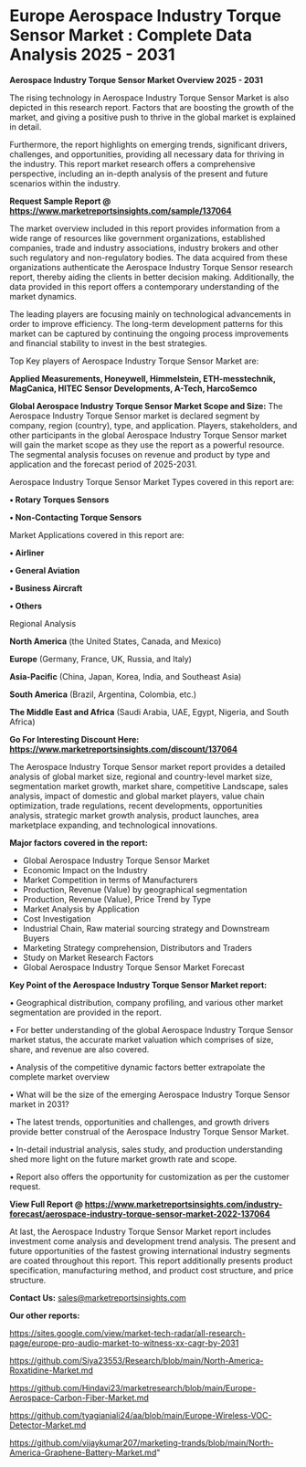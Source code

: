 # Europe Aerospace Industry Torque Sensor Market : Complete Data Analysis 2025 - 2031

<Strong> Aerospace Industry Torque Sensor Market Overview 2025 - 2031</strong>

The rising technology in Aerospace Industry Torque Sensor Market is also depicted in this research report. Factors that are boosting the growth of the market, and giving a positive push to thrive in the global market is explained in detail.

Furthermore, the report highlights on emerging trends, significant drivers, challenges, and opportunities, providing all necessary data for thriving in the industry. This report market research offers a comprehensive perspective, including an in-depth analysis of the present and future scenarios within the industry.

<strong>Request Sample Report @ <a href=https://www.marketreportsinsights.com/sample/137064>https://www.marketreportsinsights.com/sample/137064</a></strong>

The market overview included in this report provides information from a wide range of resources like government organizations, established companies, trade and industry associations, industry brokers and other such regulatory and non-regulatory bodies. The data acquired from these organizations authenticate the Aerospace Industry Torque Sensor research report, thereby aiding the clients in better decision making. Additionally, the data provided in this report offers a contemporary understanding of the market dynamics.

The leading players are focusing mainly on technological advancements in order to improve efficiency. The long-term development patterns for this market can be captured by continuing the ongoing process improvements and financial stability to invest in the best strategies.

Top Key players of Aerospace Industry Torque Sensor Market are:

<strong>Applied Measurements, Honeywell, Himmelstein, ETH-messtechnik, MagCanica, HITEC Sensor Developments, A-Tech, HarcoSemco</strong>

<strong><b>Global Aerospace Industry Torque Sensor Market Scope and Size:</b></strong>
The Aerospace Industry Torque Sensor market is declared segment by company, region (country), type, and application. Players, stakeholders, and other participants in the global Aerospace Industry Torque Sensor market will gain the market scope as they use the report as a powerful resource. The segmental analysis focuses on revenue and product by type and application and the forecast period of 2025-2031.

Aerospace Industry Torque Sensor Market Types covered in this report are:

<strong>• Rotary Torques Sensors

• Non-Contacting Torque Sensors</strong>

Market Applications covered in this report are:

<strong>• Airliner

• General Aviation

• Business Aircraft

• Others</strong> 

Regional Analysis

<strong>North America</strong> (the United States, Canada, and Mexico)

<strong>Europe</strong> (Germany, France, UK, Russia, and Italy)

<strong>Asia-Pacific</strong> (China, Japan, Korea, India, and Southeast Asia)

<strong>South America</strong> (Brazil, Argentina, Colombia, etc.)

<strong>The Middle East and Africa</strong> (Saudi Arabia, UAE, Egypt, Nigeria, and South Africa)

<strong>Go For Interesting Discount Here: <a href=https://www.marketreportsinsights.com/discount/137064>https://www.marketreportsinsights.com/discount/137064</a></strong>

The Aerospace Industry Torque Sensor market report provides a detailed analysis of global market size, regional and country-level market size, segmentation market growth, market share, competitive Landscape, sales analysis, impact of domestic and global market players, value chain optimization, trade regulations, recent developments, opportunities analysis, strategic market growth analysis, product launches, area marketplace expanding, and technological innovations.

<strong><b>Major factors covered in the report:</b></strong>
<ul>
  <li>Global Aerospace Industry Torque Sensor Market </li>
  <li>Economic Impact on the Industry</li>
  <li>Market Competition in terms of Manufacturers</li>
  <li>Production, Revenue (Value) by geographical segmentation</li>
  <li>Production, Revenue (Value), Price Trend by Type</li>
  <li>Market Analysis by Application</li>
  <li>Cost Investigation</li>
  <li>Industrial Chain, Raw material sourcing strategy and Downstream Buyers</li>
  <li>Marketing Strategy comprehension, Distributors and Traders</li>
  <li>Study on Market Research Factors</li>
  <li>Global Aerospace Industry Torque Sensor Market Forecast</li>
</ul>

<strong><b>Key Point of the Aerospace Industry Torque Sensor Market report:</b></strong>

• Geographical distribution, company profiling, and various other market segmentation are provided in the report.

• For better understanding of the global Aerospace Industry Torque Sensor market status, the accurate market valuation which comprises of size, share, and revenue are also covered.

• Analysis of the competitive dynamic factors better extrapolate the complete market overview

• What will be the size of the emerging Aerospace Industry Torque Sensor market in 2031?

• The latest trends, opportunities and challenges, and growth drivers provide better construal of the Aerospace Industry Torque Sensor Market.

• In-detail industrial analysis, sales study, and production understanding shed more light on the future market growth rate and scope.

• Report also offers the opportunity for customization as per the customer request.

<strong><b>View Full Report @ <a href=https://www.marketreportsinsights.com/industry-forecast/aerospace-industry-torque-sensor-market-2022-137064>https://www.marketreportsinsights.com/industry-forecast/aerospace-industry-torque-sensor-market-2022-137064</a></b></strong>


At last, the Aerospace Industry Torque Sensor Market report includes investment come analysis and development trend analysis. The present and future opportunities of the fastest growing international industry segments are coated throughout this report. This report additionally presents product specification, manufacturing method, and product cost structure, and price structure.

<strong>Contact Us:</strong>
sales@marketreportsinsights.com

<strong>Our other reports:</strong>

<a href=https://sites.google.com/view/market-tech-radar/all-research-page/europe-pro-audio-market-to-witness-xx-cagr-by-2031>https://sites.google.com/view/market-tech-radar/all-research-page/europe-pro-audio-market-to-witness-xx-cagr-by-2031</a>

<a href=https://github.com/Siya23553/Research/blob/main/North-America-Roxatidine-Market.md>https://github.com/Siya23553/Research/blob/main/North-America-Roxatidine-Market.md</a>

<a href=https://github.com/Hindavi23/marketresearch/blob/main/Europe-Aerospace-Carbon-Fiber-Market.md>https://github.com/Hindavi23/marketresearch/blob/main/Europe-Aerospace-Carbon-Fiber-Market.md</a>

<a href=https://github.com/tyagianjali24/aa/blob/main/Europe-Wireless-VOC-Detector-Market.md>https://github.com/tyagianjali24/aa/blob/main/Europe-Wireless-VOC-Detector-Market.md</a>

<a href=https://github.com/vijaykumar207/marketing-trands/blob/main/North-America-Graphene-Battery-Market.md>https://github.com/vijaykumar207/marketing-trands/blob/main/North-America-Graphene-Battery-Market.md</a>"
